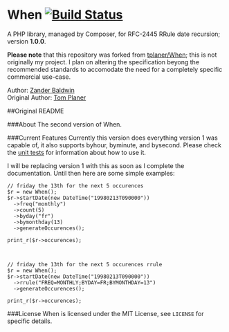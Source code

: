 # When [![Build Status](https://travis-ci.org/mynameiszanders/when.png?branch=master)](https://travis-ci.org/mynameiszanders/when)

A PHP library, managed by Composer, for RFC-2445 RRule date recursion; version **1.0.0**.

**Please note** that this repository was forked from [tplaner/When](https://github.com/tplaner/When); this is not
originally my project. I plan on altering the specification beyong the recommended standards to accomodate the need for
a completely specific commercial use-case.

Author: [Zander Baldwin](https://github.com/mynameiszanders)<br />
Original Author: [Tom Planer](https://github.com/tplaner)

##Original README

###About
The second version of When.

###Current Features
Currently this version does everything version 1 was capable of, it also supports byhour, byminute, and bysecond. Please check the [unit tests](https://github.com/tplaner/When/tree/develop/tests) for information about how to use it.

I will be replacing version 1 with this as soon as I complete the documentation. Until then here are some simple examples:

    // friday the 13th for the next 5 occurences
    $r = new When();
    $r->startDate(new DateTime("19980213T090000"))
      ->freq("monthly")
      ->count(5)
      ->byday("fr")
      ->bymonthday(13)
      ->generateOccurences();

    print_r($r->occurences);



    // friday the 13th for the next 5 occurences rrule
    $r = new When();
    $r->startDate(new DateTime("19980213T090000"))
      ->rrule("FREQ=MONTHLY;BYDAY=FR;BYMONTHDAY=13")
      ->generateOccurences();

    print_r($r->occurences);

###License
When is licensed under the MIT License, see `LICENSE` for specific details.
